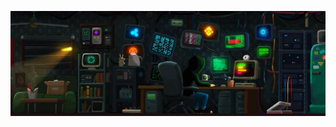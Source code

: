 <p align="center">
  <a href="https://github.com/lxghtless">
    <img src="https://github.com/lxghtless/lxghtless/raw/master/.github/assets/banner.jpeg" />
  </a>
</p>
